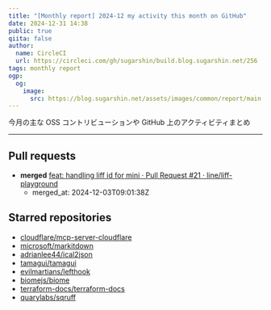 ```yaml
---
title: "[Monthly report] 2024-12 my activity this month on GitHub"
date: 2024-12-31 14:38
public: true
qiita: false
author:
  name: CircleCI
  url: https://circleci.com/gh/sugarshin/build.blog.sugarshin.net/256
tags: monthly report
ogp:
  og:
    image:
      src: https://blog.sugarshin.net/assets/images/common/report/main.png
---
```


今月の主な OSS コントリビューションや GitHub 上のアクティビティまとめ

***

## Pull requests

- **merged** [feat: handling liff id for mini · Pull Request #21 · line/liff-playground](https://github.com/line/liff-playground/pull/21)
  - merged_at: 2024-12-03T09:01:38Z

## Starred repositories

- [cloudflare/mcp-server-cloudflare](https://github.com/cloudflare/mcp-server-cloudflare)
- [microsoft/markitdown](https://github.com/microsoft/markitdown)
- [adrianlee44/ical2json](https://github.com/adrianlee44/ical2json)
- [tamagui/tamagui](https://github.com/tamagui/tamagui)
- [evilmartians/lefthook](https://github.com/evilmartians/lefthook)
- [biomejs/biome](https://github.com/biomejs/biome)
- [terraform-docs/terraform-docs](https://github.com/terraform-docs/terraform-docs)
- [quarylabs/sqruff](https://github.com/quarylabs/sqruff)
